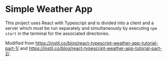 # Simple Weather App

This project uses React with Typescript and is divided into a client and a server which must be run separately and simultaneously by executing `npm start` in the terminal for the associated directories.

Modified from https://instil.co/blog/react-typescript-weather-app-tutorial-part-1/ and https://instil.co/blog/react-typescript-weather-app-tutorial-part-2/.
